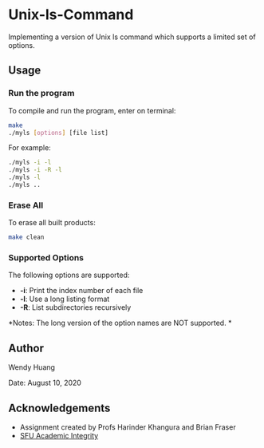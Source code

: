 # Unix-ls-Command
Implementing a version of Unix ls command which supports a limited set of options. 

## Usage

### Run the program
To compile and run the program, enter on terminal:

```bash
make
./myls [options] [file list]
```
For example:

```bash
./myls -i -l
./myls -i -R -l
./myls -l
./myls ..
```

### Erase All
To erase all built products:

```bash
make clean
```

### Supported Options
The following options are supported:
- **-i**: Print the index number of each file
- **-l**: Use a long listing format
- **-R**: List subdirectories recursively

*Notes: The long version of the option names are NOT supported. *

## Author
Wendy Huang

Date: August 10, 2020

## Acknowledgements
- Assignment created by Profs Harinder Khangura and Brian Fraser 
- [SFU Academic Integrity](http://www.sfu.ca/students/academicintegrity.html)
